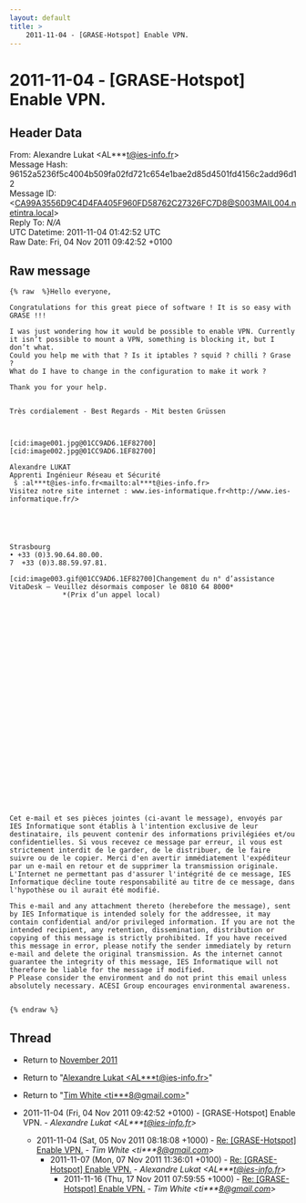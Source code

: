 ```yaml
---
layout: default
title: >
    2011-11-04 - [GRASE-Hotspot] Enable VPN.
---
```


# 2011-11-04 - [GRASE-Hotspot] Enable VPN.

## Header Data

From: Alexandre Lukat \<AL***t@ies-info.fr\><br>
Message Hash: 96152a5236f5c4004b509fa02fd721c654e1bae2d85d4501fd4156c2add96d12<br>
Message ID: \<CA99A3556D9C4D4FA405F960FD58762C27326FC7D8@S003MAIL004.netintra.local\><br>
Reply To: _N/A_<br>
UTC Datetime: 2011-11-04 01:42:52 UTC<br>
Raw Date: Fri, 04 Nov 2011 09:42:52 +0100<br>

## Raw message

```
{% raw  %}Hello everyone,

Congratulations for this great piece of software ! It is so easy with GRASE !!!

I was just wondering how it would be possible to enable VPN. Currently it isn’t possible to mount a VPN, something is blocking it, but I don’t what.
Could you help me with that ? Is it iptables ? squid ? chilli ? Grase ?
What do I have to change in the configuration to make it work ?

Thank you for your help.


Très cordialement - Best Regards - Mit besten Grüssen



[cid:image001.jpg@01CC9AD6.1EF82700]
[cid:image002.jpg@01CC9AD6.1EF82700]

Alexandre LUKAT
Apprenti Ingénieur Réseau et Sécurité
 š :al***t@ies-info.fr<mailto:al***t@ies-info.fr>
Visitez notre site internet : www.ies-informatique.fr<http://www.ies-informatique.fr/>





Strasbourg
• +33 (0)3.90.64.80.00.
7  +33 (0)3.88.59.97.81.

[cid:image003.gif@01CC9AD6.1EF82700]Changement du n° d’assistance VitaDesk – Veuillez désormais composer le 0810 64 8000*
             *(Prix d’un appel local)



























Cet e-mail et ses pièces jointes (ci-avant le message), envoyés par IES Informatique sont établis à l'intention exclusive de leur destinataire, ils peuvent contenir des informations privilégiées et/ou confidentielles. Si vous recevez ce message par erreur, il vous est strictement interdit de le garder, de le distribuer, de le faire suivre ou de le copier. Merci d'en avertir immédiatement l'expéditeur par un e-mail en retour et de supprimer la transmission originale. L'Internet ne permettant pas d'assurer l'intégrité de ce message, IES Informatique décline toute responsabilité au titre de ce message, dans l'hypothèse ou il aurait été modifié.

This e-mail and any attachment thereto (herebefore the message), sent by IES Informatique is intended solely for the addressee, it may contain confidential and/or privileged information. If you are not the intended recipient, any retention, dissemination, distribution or copying of this message is strictly prohibited. If you have received this message in error, please notify the sender immediately by return e-mail and delete the original transmission. As the internet cannot guarantee the integrity of this message, IES Informatique will not therefore be liable for the message if modified.
P Please consider the environment and do not print this email unless absolutely necessary. ACESI Group encourages environmental awareness.


{% endraw %}
```

## Thread

+ Return to [November 2011](/archive/2011/11)

+ Return to "[Alexandre Lukat <AL***t<span>@</span>ies-info.fr>](/authors/al___t_at_iesinfo_fr)"
+ Return to "[Tim White <ti***8<span>@</span>gmail.com>](/authors/ti___8_at_gmail_com)"

+ 2011-11-04 (Fri, 04 Nov 2011 09:42:52 +0100) - [GRASE-Hotspot] Enable VPN. - _Alexandre Lukat \<AL***t@ies-info.fr\>_
  + 2011-11-04 (Sat, 05 Nov 2011 08:18:08 +1000) - [Re: [GRASE-Hotspot] Enable VPN.](/archive/2011/11/bcadc64b72f88a8a380c496dec0953e7120dbb36f20b70b56d10b3cf554b1a1c) - _Tim White \<ti***8@gmail.com\>_
    + 2011-11-07 (Mon, 07 Nov 2011 11:36:01 +0100) - [Re: [GRASE-Hotspot] Enable VPN.](/archive/2011/11/beb6860bd9db9b183875821d9f29808f8a6797fb4ec3e9bc656956ee5d5736ef) - _Alexandre Lukat \<AL***t@ies-info.fr\>_
      + 2011-11-16 (Thu, 17 Nov 2011 07:59:55 +1000) - [Re: [GRASE-Hotspot] Enable VPN.](/archive/2011/11/b7edc597861cde1159d6fece603275948d10a8bd5de442d12a3d9e433b9425b1) - _Tim White \<ti***8@gmail.com\>_

